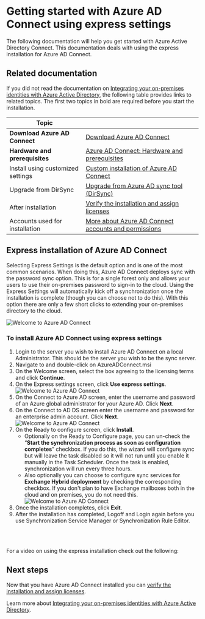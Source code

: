 <properties
	pageTitle="Azure AD Connect: Getting Started using express settings | Windows Azure"
	description="Learn how to download, install and run the setup wizard for Azure AD Connect."
	services="active-directory"
	documentationCenter=""
	authors="billmath"
	manager="stevenpo"
	editor="curtand"/>

<tags
	ms.service="active-directory"
	ms.date="10/13/2015"
	wacn.date=""/>

# Getting started with Azure AD Connect using express settings
The following documentation will help you get started with Azure Active Directory Connect. This documentation deals with using the express installation for Azure AD Connect.  

## Related documentation
If you did not read the documentation on [Integrating your on-premises identities with Azure Active Directory](/documentation/articles/active-directory-aadconnect), the following table provides links to related topics. The first two topics in bold are required before you start the installation.

| Topic |  |
| --------- | --------- |
| **Download Azure AD Connect** | [Download Azure AD Connect](http://go.microsoft.com/fwlink/?LinkId=615771) |
| **Hardware and prerequisites** | [Azure AD Connect: Hardware and prerequisites](/documentation/articles/active-directory-aadconnect-prerequisites) |
| Install using customized settings | [Custom installation of Azure AD Connect](/documentation/articles/active-directory-aadconnect-get-started-custom) |
| Upgrade from DirSync | [Upgrade from Azure AD sync tool (DirSync)](/documentation/articles/active-directory-aadconnect-dirsync-upgrade-get-started) |
| After installation | [Verify the installation and assign licenses ](/documentation/articles/active-directory-aadconnect-whats-next) |
| Accounts used for installation | [More about Azure AD Connect accounts and permissions](/documentation/articles/active-directory-aadconnect-accounts-permissions) |


## Express installation of Azure AD Connect
Selecting Express Settings is the default option and is one of the most common scenarios. When doing this, Azure AD Connect deploys sync with the password sync option. This is for a single forest only and allows your users to use their on-premises password to sign-in to the cloud. Using the Express Settings will automatically kick off a synchronization once the installation is complete (though you can choose not to do this). With this option there are only a few short clicks to extending your on-premises directory to the cloud.

![Welcome to Azure AD Connect](./media/active-directory-aadconnect-get-started/welcome.png)

### To install Azure AD Connect using express settings

1. Login to the server you wish to install Azure AD Connect on a local Administrator.  This should be the server you wish to be the sync server.
2. Navigate to and double-click on AzureADConnect.msi
3. On the Welcome screen, select the box agreeing to the licensing terms and click **Continue**.
4. On the Express settings screen, click **Use express settings**.
![Welcome to Azure AD Connect](./media/active-directory-aadconnect-get-started/express.png)
5. On the Connect to Azure AD screen, enter the username and password of an Azure global administrator for your Azure AD. Click **Next**.
6. On the Connect to AD DS screen enter the username and password for an enterprise admin account.  Click **Next**.
![Welcome to Azure AD Connect](./media/active-directory-aadconnect-get-started/install4.png)
7. On the Ready to configure screen, click **Install**.
	- Optionally on the Ready to Configure page, you can un-check the “**Start the synchronization process as soon as configuration completes**” checkbox.  If you do this, the wizard will configure sync but will leave the task disabled so it will not run until you enable it manually in the Task Scheduler.  Once the task is enabled, synchronization will run every three hours.
	- Also optionally you can choose to configure sync services for **Exchange Hybrid deployment** by checking the corresponding checkbox.  If you don't plan to have Exchange mailboxes both in the cloud and on premises, you do not need this.
![Welcome to Azure AD Connect](./media/active-directory-aadconnect-get-started/readyinstall.png)<br>
8. Once the installation completes, click **Exit**.
9. After the installation has completed, Logoff and Login again before you use Synchronization Service Manager or Synchronization Rule Editor.

<br>
<br>

For a video on using the express installation check out the following:


## Next steps
Now that you have Azure AD Connect installed you can [verify the installation and assign licenses](/documentation/articles/active-directory-aadconnect-whats-next).

Learn more about [Integrating your on-premises identities with Azure Active Directory](/documentation/articles/active-directory-aadconnect).
